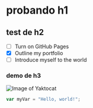 # probando h1
## test de h2
- [ ] Turn on GitHub Pages
- [x] Outline my portfolio
- [ ] Introduce myself to the world
### demo de h3

![Image of Yaktocat](https://octodex.github.com/images/yaktocat.png)

``` javascript
var myVar = "Hello, world!";
```
